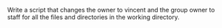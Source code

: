 Write a script that changes the owner to vincent and the group owner to staff for all the files and directories in the working directory.

